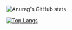 ![Anurag's GitHub stats](https://github-readme-stats.vercel.app/api?username=wds2014&show_icons=true&theme=radical)

[![Top Langs](https://github-readme-stats.vercel.app/api/top-langs/?username=anuraghazra&layout=pie)](https://github.com/anuraghazra/github-readme-stats)
